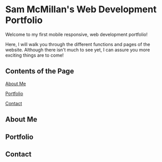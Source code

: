 # Sam McMillan's Web Development Portfolio  
Welcome to my first mobile responsive, web development portfolio!  

Here, I will walk you through the different functions and pages of the website.  Although there isn't much to see yet, I can assure you more exciting things are to come!

## Contents of the Page
[About Me](##about-me)

[Portfolio](##portfolio)

[Contact](##contact)


## About Me

## Portfolio

## Contact
